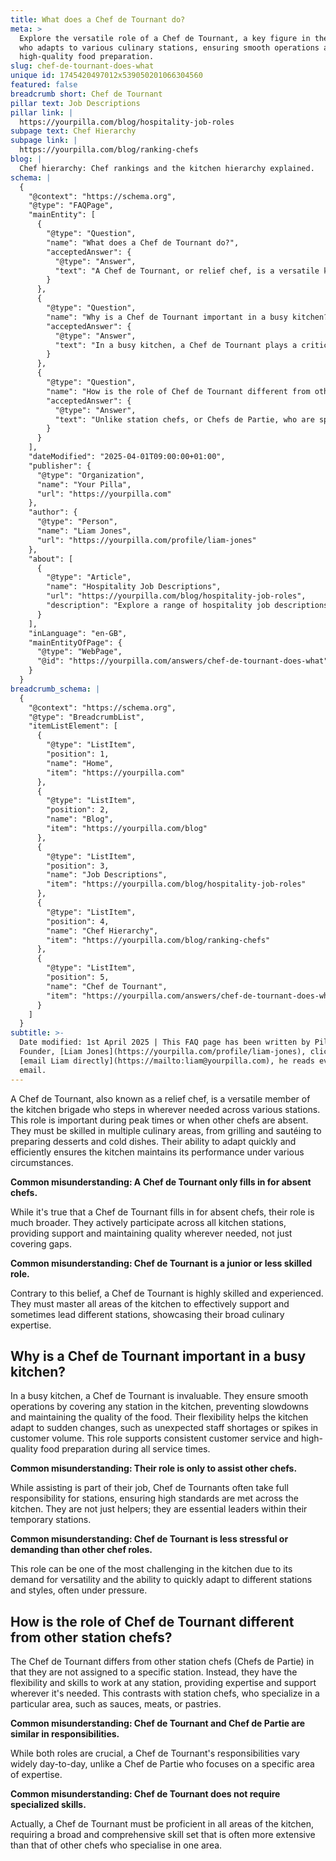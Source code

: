 ```yaml
---
title: What does a Chef de Tournant do?
meta: >
  Explore the versatile role of a Chef de Tournant, a key figure in the kitchen
  who adapts to various culinary stations, ensuring smooth operations and
  high-quality food preparation.
slug: chef-de-tournant-does-what
unique id: 1745420497012x539050201066304560
featured: false
breadcrumb short: Chef de Tournant
pillar text: Job Descriptions
pillar link: |
  https://yourpilla.com/blog/hospitality-job-roles
subpage text: Chef Hierarchy
subpage link: |
  https://yourpilla.com/blog/ranking-chefs
blog: |
  Chef hierarchy: Chef rankings and the kitchen hierarchy explained.
schema: |
  {
    "@context": "https://schema.org",
    "@type": "FAQPage",
    "mainEntity": [
      {
        "@type": "Question",
        "name": "What does a Chef de Tournant do?",
        "acceptedAnswer": {
          "@type": "Answer",
          "text": "A Chef de Tournant, or relief chef, is a versatile kitchen staff member who helps out at various stations when needed, particularly during busy times or when other chefs are not available. They are skilled in multiple areas of cooking, such as grilling, sautéing, preparing desserts, and making cold dishes. This role is essential for keeping the kitchen running smoothly under various circumstances by quickly adapting to different stations."
        }
      },
      {
        "@type": "Question",
        "name": "Why is a Chef de Tournant important in a busy kitchen?",
        "acceptedAnswer": {
          "@type": "Answer",
          "text": "In a busy kitchen, a Chef de Tournant plays a critical role in ensuring smooth operations by covering any station that needs support. This flexibility helps the kitchen respond effectively to sudden staff shortages or unexpected increases in customer volume, supporting consistent customer service and high-quality food preparation throughout service times."
        }
      },
      {
        "@type": "Question",
        "name": "How is the role of Chef de Tournant different from other station chefs?",
        "acceptedAnswer": {
          "@type": "Answer",
          "text": "Unlike station chefs, or Chefs de Partie, who are specialized in a specific area like sauces, meats, or pastries, a Chef de Tournant is not tied to one station but possesses the skills and flexibility to work at any station. This broad expertise allows them to provide critical support and leadership wherever needed, contrasting with the more focused role of station chefs."
        }
      }
    ],
    "dateModified": "2025-04-01T09:00:00+01:00",
    "publisher": {
      "@type": "Organization",
      "name": "Your Pilla",
      "url": "https://yourpilla.com"
    },
    "author": {
      "@type": "Person",
      "name": "Liam Jones",
      "url": "https://yourpilla.com/profile/liam-jones"
    },
    "about": [
      {
        "@type": "Article",
        "name": "Hospitality Job Descriptions",
        "url": "https://yourpilla.com/blog/hospitality-job-roles",
        "description": "Explore a range of hospitality job descriptions including detailed duties and tasks to help structure specific roles within your business."
      }
    ],
    "inLanguage": "en-GB",
    "mainEntityOfPage": {
      "@type": "WebPage",
      "@id": "https://yourpilla.com/answers/chef-de-tournant-does-what"
    }
  }
breadcrumb_schema: |
  {
    "@context": "https://schema.org",
    "@type": "BreadcrumbList",
    "itemListElement": [
      {
        "@type": "ListItem",
        "position": 1,
        "name": "Home",
        "item": "https://yourpilla.com"
      },
      {
        "@type": "ListItem",
        "position": 2,
        "name": "Blog",
        "item": "https://yourpilla.com/blog"
      },
      {
        "@type": "ListItem",
        "position": 3,
        "name": "Job Descriptions",
        "item": "https://yourpilla.com/blog/hospitality-job-roles"
      },
      {
        "@type": "ListItem",
        "position": 4,
        "name": "Chef Hierarchy",
        "item": "https://yourpilla.com/blog/ranking-chefs"
      },
      {
        "@type": "ListItem",
        "position": 5,
        "name": "Chef de Tournant",
        "item": "https://yourpilla.com/answers/chef-de-tournant-does-what"
      }
    ]
  }
subtitle: >-
  Date modified: 1st April 2025 | This FAQ page has been written by Pilla
  Founder, [Liam Jones](https://yourpilla.com/profile/liam-jones), click to
  [email Liam directly](https://mailto:liam@yourpilla.com), he reads every
  email.
---
```

A Chef de Tournant, also known as a relief chef, is a versatile member of the kitchen brigade who steps in wherever needed across various stations. This role is important during peak times or when other chefs are absent. They must be skilled in multiple culinary areas, from grilling and sautéing to preparing desserts and cold dishes. Their ability to adapt quickly and efficiently ensures the kitchen maintains its performance under various circumstances.

**Common misunderstanding: A Chef de Tournant only fills in for absent chefs.**

While it's true that a Chef de Tournant fills in for absent chefs, their role is much broader. They actively participate across all kitchen stations, providing support and maintaining quality wherever needed, not just covering gaps.

**Common misunderstanding: Chef de Tournant is a junior or less skilled role.**

Contrary to this belief, a Chef de Tournant is highly skilled and experienced. They must master all areas of the kitchen to effectively support and sometimes lead different stations, showcasing their broad culinary expertise.

## Why is a Chef de Tournant important in a busy kitchen?

In a busy kitchen, a Chef de Tournant is invaluable. They ensure smooth operations by covering any station in the kitchen, preventing slowdowns and maintaining the quality of the food. Their flexibility helps the kitchen adapt to sudden changes, such as unexpected staff shortages or spikes in customer volume. This role supports consistent customer service and high-quality food preparation during all service times.

**Common misunderstanding: Their role is only to assist other chefs.**

While assisting is part of their job, Chef de Tournants often take full responsibility for stations, ensuring high standards are met across the kitchen. They are not just helpers; they are essential leaders within their temporary stations.

**Common misunderstanding: Chef de Tournant is less stressful or demanding than other chef roles.**

This role can be one of the most challenging in the kitchen due to its demand for versatility and the ability to quickly adapt to different stations and styles, often under pressure.

## How is the role of Chef de Tournant different from other station chefs?

The Chef de Tournant differs from other station chefs (Chefs de Partie) in that they are not assigned to a specific station. Instead, they have the flexibility and skills to work at any station, providing expertise and support wherever it's needed. This contrasts with station chefs, who specialize in a particular area, such as sauces, meats, or pastries.

**Common misunderstanding: Chef de Tournant and Chef de Partie are similar in responsibilities.**

While both roles are crucial, a Chef de Tournant's responsibilities vary widely day-to-day, unlike a Chef de Partie who focuses on a specific area of expertise.

**Common misunderstanding: Chef de Tournant does not require specialized skills.**

Actually, a Chef de Tournant must be proficient in all areas of the kitchen, requiring a broad and comprehensive skill set that is often more extensive than that of other chefs who specialise in one area.
